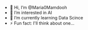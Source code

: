 - 👋 Hi, I’m @Maria0Mamdooh
- 👀 I’m interested in AI 
- 🌱 I’m currently learning Data Scince
- ⚡ Fun fact: I'll think about one...

<!---
Maria0Mamdooh/Maria0Mamdooh is a ✨ special ✨ repository because its `README.md` (this file) appears on your GitHub profile.
You can click the Preview link to take a look at your changes.
--->
